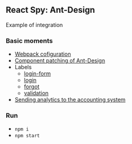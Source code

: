 React Spy: Ant-Design
---------------------
Example of integration


### Basic moments

 - [Webpack cofiguration](./config/webpack.config.dev.js#L89-91)
 - [Component patching of Ant-Design](./src/react-spy-antd-patch.js)
 - Labels
   - [login-form](./src/LoginForm.js#L88-91)
   - [login](./src/LoginForm.js#L64)
   - [forgot](./src/LoginForm.js#L76-78)
   - [validation](./src/LoginForm.js#L21)
 - [Sending analytics to the accounting system](./src/index.js#L9-11)


### Run

 - `npm i`
 - `npm start`

